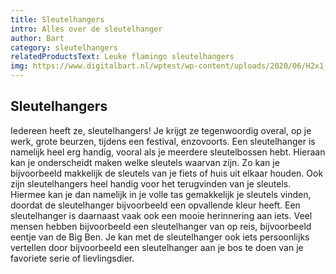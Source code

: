 ```yaml
---
title: Sleutelhangers
intro: Alles over de sleutelhanger
author: Bart
category: sleutelhangers
relatedProductsText: Leuke flamingo sleutelhangers
img: https://www.digitalbart.nl/wptest/wp-content/uploads/2020/06/H2x1_Amiibo_main.jpg
---
```


## Sleutelhangers

Iedereen heeft ze, sleutelhangers! Je krijgt ze tegenwoordig overal, op je werk, grote beurzen, tijdens een festival, enzovoorts.
Een sleutelhanger is namelijk heel erg handig, vooral als je meerdere sleutelbossen hebt. Hieraan kan je onderscheidt maken welke sleutels waarvan zijn. Zo kan je bijvoorbeeld makkelijk de sleutels van je fiets of huis uit elkaar houden. Ook zijn sleutelhangers heel handig voor het terugvinden van je sleutels. Hiermee kan je dan namelijk in je volle tas gemakkelijk je sleutels vinden, doordat de sleutelhanger bijvoorbeeld een opvallende kleur heeft. Een sleutelhanger is daarnaast vaak ook een mooie herinnering aan iets. Veel mensen hebben bijvoorbeeld een sleutelhanger van op reis, bijvoorbeeld eentje van de Big Ben. Je kan met de sleutelhanger ook iets persoonlijks vertellen door bijvoorbeeld een sleutelhanger aan je bos te doen van je favoriete serie of lievlingsdier.
